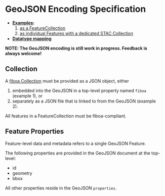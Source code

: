 # GeoJSON Encoding Specification

- **[Examples](examples/):**
  1. [as a FeatureCollection](examples/featurecollection/features.json)
  2. [as individual Features with a dedicated STAC Collection](examples/individual-features/)
- **[Datatype mapping](datatypes.md)**

**NOTE: The GeoJSON encoding is still work in progress. Feedback is always welcome!**

## Collection

A [fiboa Collection](../core/README.md#collection) must be provided as a JSON object, either
1. embedded into the GeoJSON in a top-level property named `fiboa` (example 1), or
2. separately as a JSON file that is linked to from the GeoJSON (example 2).

All features in a FeatureCollection must be fiboa-compliant.

## Feature Properties

Feature-level data and metadata refers to a single GeoJSON Feature.

The following properties are provided in the GeoJSON document at the top-level:
- id
- geometry
- bbox

All other properties reside in the GeoJSON `properties`.
